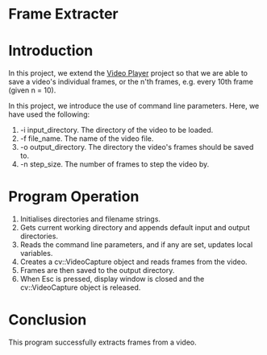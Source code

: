 # Frame Extracter

# Introduction

In this project, we extend the [Video Player]() project so that we are able to save a video's individual frames, or the n'th frames, e.g. every 10th frame (given n = 10). 

In this project, we introduce the use of command line parameters. Here, we have used the following:
1. -i input_directory. The directory of the video to be loaded.
1. -f file_name. The name of the video file.
1. -o output_directory. The directory the video's frames should be saved to.
1. -n step_size. The number of frames to step the video by.

# Program Operation

1. Initialises directories and filename strings.
1. Gets current working directory and appends default input and output directories.
1. Reads the command line parameters, and if any are set, updates local variables.
1. Creates a cv::VideoCapture object and reads frames from the video.
1. Frames are then saved to the output directory.
1. When Esc is pressed, display window is closed and the cv::VideoCapture object is released.

# Conclusion

This program successfully extracts frames from a video.
